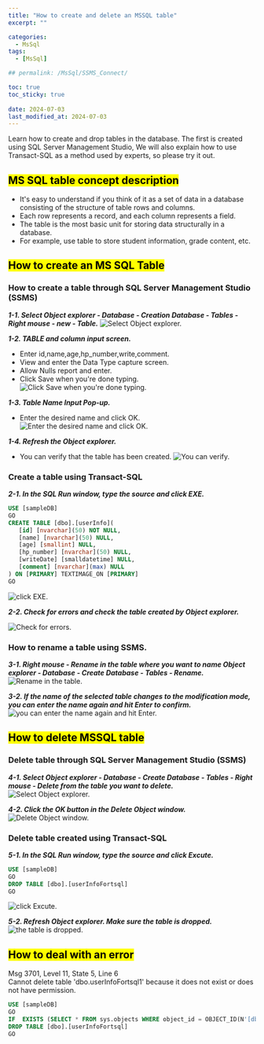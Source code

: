 ```yaml
---
title: "How to create and delete an MSSQL table"
excerpt: ""

categories:
  - MsSql
tags:
  - [MsSql]

## permalink: /MsSql/SSMS_Connect/

toc: true
toc_sticky: true
 
date: 2024-07-03
last_modified_at: 2024-07-03
---
```


Learn how to create and drop tables in the database.
The first is created using SQL Server Management Studio, We will also explain how to use Transact-SQL as a method used by experts, so please try it out.  

## <mark>MS SQL table concept description</mark>

- It's easy to understand if you think of it as a set of data in a database consisting of the structure of table rows and columns.
- Each row represents a record, and each column represents a field. 
- The table is the most basic unit for storing data structurally in a database.
- For example, use table to store student information, grade content, etc.

## <mark>How to create an MS SQL Table</mark>

### How to create a table through SQL Server Management Studio (SSMS)

***1-1. Select Object explorer - Database - Creation Database - Tables - Right mouse - new - Table.***
![Select Object explorer.](/assets/images/postsImages/MsSql/1005_Eng_table_Create/1-1.jpg)

***1-2. TABLE and column input screen.***

- Enter id,name,age,hp_number,write,comment.
- View and enter the Data Type capture screen.
- Allow Nulls report and enter. 
- Click Save when you're done typing.
![Click Save when you're done typing.](/assets/images/postsImages/MsSql/1005_Eng_table_Create/1-2.jpg)

***1-3. Table Name Input Pop-up.***

- Enter the desired name and click OK.
![Enter the desired name and click OK.](/assets/images/postsImages/MsSql/1005_Eng_table_Create/1-3.jpg)

***1-4. Refresh the Object explorer.***

- You can verify that the table has been created.
![You can verify.](/assets/images/postsImages/MsSql/1005_Eng_table_Create/1-4.jpg)

### Create a table using Transact-SQL

***2-1. In the SQL Run window, type the source and click EXE.***

 ```sql
USE [sampleDB]
GO
CREATE TABLE [dbo].[userInfo](
	[id] [nvarchar](50) NOT NULL,
	[name] [nvarchar](50) NULL,
	[age] [smallint] NULL,
	[hp_number] [nvarchar](50) NULL,
	[writeDate] [smalldatetime] NULL,
	[comment] [nvarchar](max) NULL
) ON [PRIMARY] TEXTIMAGE_ON [PRIMARY]
GO

```

![click EXE.](/assets/images/postsImages/MsSql/1005_Eng_table_Create/2-1.jpg)

***2-2. Check for errors and check the table created by Object explorer.***

![Check for errors.](/assets/images/postsImages/MsSql/1005_Eng_table_Create/2-2.jpg)


### How to rename a table using SSMS.

***3-1. Right mouse - Rename in the table where you want to name Object explorer - Database - Create Database - Tables - Rename.***
![Rename in the table.](/assets/images/postsImages/MsSql/1005_Eng_table_Create/3-1.jpg)

***3-2. If the name of the selected table changes to the modification mode, you can enter the name again and hit Enter to confirm.***
![you can enter the name again and hit Enter.](/assets/images/postsImages/MsSql/1005_Eng_table_Create/3-2.jpg)

## <mark>How to delete MSSQL table</mark>

### Delete table through SQL Server Management Studio (SSMS)

***4-1. Select Object explorer - Database - Create Database - Tables - Right mouse - Delete from the table you want to delete.***
![Select Object explorer.](/assets/images/postsImages/MsSql/1005_Eng_table_Create/4-1.jpg)

***4-2. Click the OK button in the Delete Object window.***
![Delete Object window.](/assets/images/postsImages/MsSql/1005_Eng_table_Create/4-2.jpg)

### Delete table created using Transact-SQL

***5-1. In the SQL Run window, type the source and click Excute.***

```sql  
USE [sampleDB]
GO 
DROP TABLE [dbo].[userInfoFortsql]
GO
```

![click Excute.](/assets/images/postsImages/MsSql/1005_Eng_table_Create/5-1.jpg)

***5-2. Refresh Object explorer. Make sure the table is dropped.***
![the table is dropped.](/assets/images/postsImages/MsSql/1005_Eng_table_Create/5-2.jpg)

## <mark>How to deal with an error</mark>

Msg 3701, Level 11, State 5, Line 6  
Cannot delete table 'dbo.userInfoFortsql1' because it does not exist or does not have permission.

```sql
USE [sampleDB]
GO
IF  EXISTS (SELECT * FROM sys.objects WHERE object_id = OBJECT_ID(N'[dbo].[userInfoFortsql]') AND type in (N'U'))
DROP TABLE [dbo].[userInfoFortsql]
GO
```
